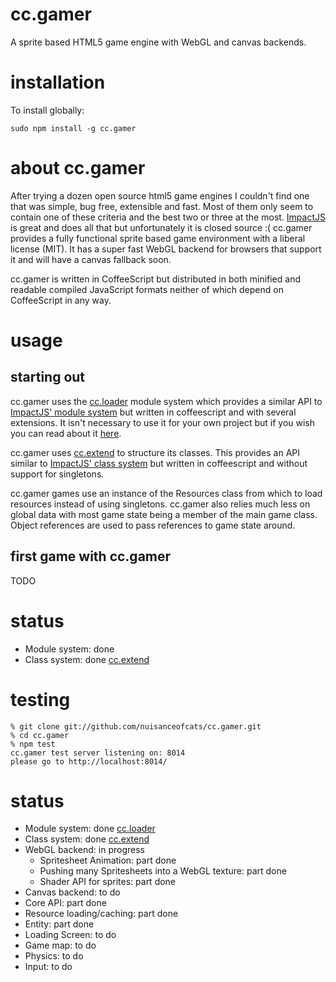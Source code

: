 # cc.gamer
A sprite based HTML5 game engine with WebGL and canvas backends.

# installation
To install globally:
```
sudo npm install -g cc.gamer
```

# about cc.gamer

After trying a dozen open source html5 game engines I couldn't find one that was simple, bug free, extensible and fast. Most of them only seem to contain one of these criteria and the best two or three at the most. [ImpactJS](http://impactjs.com/) is great and does all that but unfortunately it is closed source :( cc.gamer provides a fully functional sprite based game environment with a liberal license (MIT). It has a super fast WebGL backend for browsers that support it and will have a canvas fallback soon.

cc.gamer is written in CoffeeScript but distributed in both minified and readable compiled JavaScript formats neither of which depend on CoffeeScript in any way.


# usage

## starting out

cc.gamer uses the [cc.loader](http://github.com/nuisanceofcats/cc.loader) module system which provides a similar API to [ImpactJS' module system](http://impactjs.com/) but written in coffeescript and with several extensions. It isn't necessary to use it for your own project but if you wish you can read about it [here](http://github.com/nuisanceofcats/cc.loader).

cc.gamer uses [cc.extend](http://github.com/nuisanceofcats/cc.extend) to structure its classes. This provides an API similar to [ImpactJS' class system](http://impactjs.com/) but written in coffeescript and without support for singletons.

cc.gamer games use an instance of the Resources class from which to load resources instead of using singletons. cc.gamer also relies much less on global data with most game state being a member of the main game class. Object references are used to pass references to game state around.

## first game with cc.gamer

TODO

# status
* Module system: done
* Class system: done [cc.extend](http://github.com/nuisanceofcats/cc.extend)

# testing
```
% git clone git://github.com/nuisanceofcats/cc.gamer.git
% cd cc.gamer
% npm test
cc.gamer test server listening on: 8014
please go to http://localhost:8014/
```

# status
* Module system: done [cc.loader](http://github.com/nuisanceofcats/cc.loader)
* Class system: done [cc.extend](http://github.com/nuisanceofcats/cc.extend)
* WebGL backend: in progress
    * Spritesheet Animation: part done
    * Pushing many Spritesheets into a WebGL texture: part done
    * Shader API for sprites: part done
* Canvas backend: to do
* Core API: part done
* Resource loading/caching: part done
* Entity: part done
* Loading Screen: to do
* Game map: to do
* Physics: to do
* Input: to do
